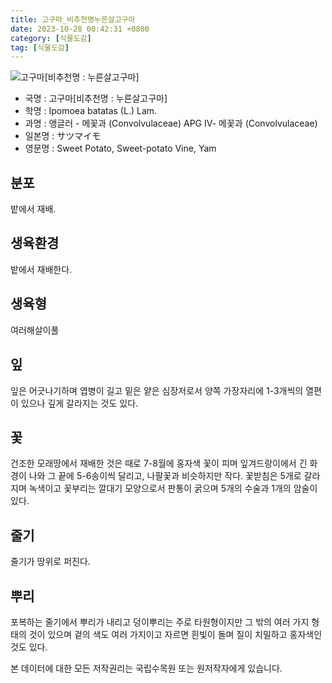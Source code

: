 ```yaml
---
title: 고구마_비추천명누른살고구마
date: 2023-10-28 00:42:31 +0800
category: [식물도감]
tag: [식물도감]
---
```




![고구마[비추천명 : 누른살고구마]](/fileUpload/plants/basic/Convolvulaceae/Ipomoea/17439/17439_1_th2.jpg)
- 국명 : 고구마[비추천명 : 누른살고구마]
- 학명 : Ipomoea batatas (L.) Lam.
- 과명 : 앵글러 - 메꽃과 (Convolvulaceae) APG Ⅳ- 메꽃과 (Convolvulaceae)
- 일본명 : サツマイモ
- 영문명 : Sweet Potato, Sweet-potato Vine, Yam


## 분포
밭에서 재배.
## 생육환경
밭에서 재배한다.
## 생육형
여러해살이풀
## 잎
잎은 어긋나기하며 엽병이 길고 밑은 얕은 심장저로서 양쪽 가장자리에 1-3개씩의 열편이 있으나 깊게 갈라지는 것도 있다.
## 꽃
건조한 모래땅에서 재배한 것은 때로 7-8월에 홍자색 꽃이 피며 잎겨드랑이에서 긴 화경이 나와 그 끝에 5-6송이씩 달리고, 나팔꽃과 비슷하지만 작다. 꽃받침은 5개로 갈라지며 녹색이고 꽃부리는 깔대기 모양으로서 판통이 굵으며 5개의 수술과 1개의 암술이 있다.
## 줄기
줄기가 땅위로 퍼진다.
## 뿌리
포복하는 줄기에서 뿌리가 내리고 덩이뿌리는 주로 타원형이지만 그 밖의 여러 가지 형태의 것이 있으며 겉의 색도 여러 가지이고 자르면 흰빛이 돌며 질이 치밀하고 홍자색인 것도 있다.






본 데이터에 대한 모든 저작권리는 국립수목원 또는 원저작자에게 있습니다.
